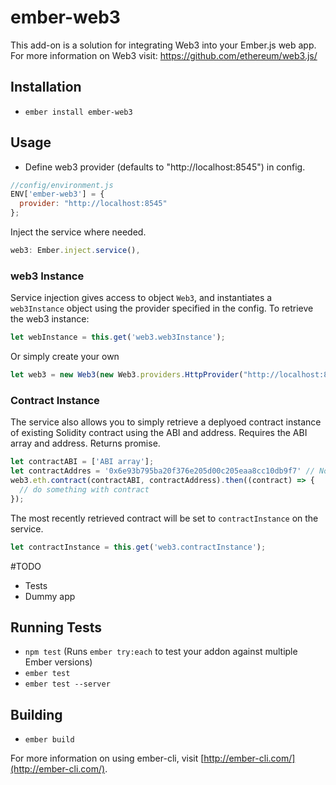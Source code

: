 # ember-web3

This add-on is a solution for integrating Web3 into your Ember.js web app.
For more information on Web3 visit: https://github.com/ethereum/web3.js/

## Installation

* `ember install ember-web3`

## Usage
* Define web3 provider (defaults to "http://localhost:8545") in config.
```javascript
//config/environment.js
ENV['ember-web3'] = {
  provider: "http://localhost:8545"
};
```
Inject the service where needed.
```javascript
web3: Ember.inject.service(),
```
### web3 Instance
Service injection gives access to object `Web3`, and instantiates a `web3Instance` object using the provider specified in the config.
To retrieve the web3 instance:
```javascript
let webInstance = this.get('web3.web3Instance');
```
Or simply create your own
```javascript
let web3 = new Web3(new Web3.providers.HttpProvider("http://localhost:8545"));
```

### Contract Instance
The service also allows you to simply retrieve a deplyoed contract instance of existing Solidity contract using the ABI and address. Requires the ABI array and address. Returns promise.
```javascript
let contractABI = ['ABI array'];
let contractAddres = '0x6e93b795ba20f376e205d00c205eaa8cc10db9f7' // Not real a contract address
web3.eth.contract(contractABI, contractAddress).then((contract) => {
  // do something with contract
});
```
The most recently retrieved contract will be set to `contractInstance` on the service.
```javascript
let contractInstance = this.get('web3.contractInstance');
```

#TODO
* Tests
* Dummy app

## Running Tests

* `npm test` (Runs `ember try:each` to test your addon against multiple Ember versions)
* `ember test`
* `ember test --server`

## Building

* `ember build`

For more information on using ember-cli, visit [http://ember-cli.com/](http://ember-cli.com/).

